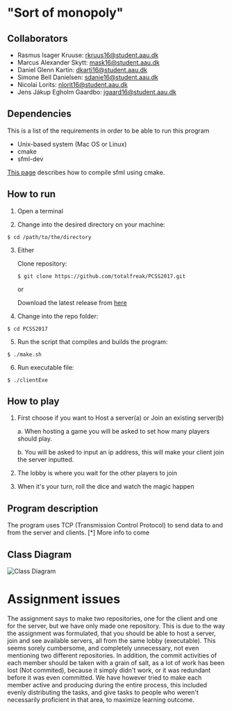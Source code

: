 # "Sort of monopoly"

## Collaborators
- Rasmus Isager Kruuse: rkruus16@student.aau.dk
- Marcus Alexander Skytt: mask16@student.aau.dk
- Daniel Glenn Kartin: dkarti16@student.aau.dk
- Simone Bell Danielsen: sdanie16@student.aau.dk
- Nicolai Lorits: nlorit16@student.aau.dk
- Jens Jákup Egholm Gaardbo: jgaard16@student.aau.dk

## Dependencies

This is a list of the requirements in order to be able to run this program

- Unix-based system (Mac OS or Linux)
- cmake
- sfml-dev

[This page](https://www.sfml-dev.org/tutorials/2.4/compile-with-cmake.php) describes how to compile sfml using cmake.


## How to run
1. Open a terminal

2. Change into the desired directory on your machine:

```$ cd /path/to/the/directory```

3. Either 

    Clone repository:

    ```$ git clone https://github.com/totalfreak/PCSS2017.git```

    or
    
    Download the latest release from [here](https://github.com/totalfreak/PCSS2017/releases)


4. Change into the repo folder:

```$ cd PCSS2017```

5. Run the script that compiles and builds the program:

```$ ./make.sh```

6. Run executable file:

```$ ./clientExe```

## How to play

1. First choose if you want to Host a server(a) or Join an existing server(b)

    a. When hosting a game you will be asked to set how many players should play.

    b. You will be asked to input an ip address, this will make your client join the server inputted.

2. The lobby is where you wait for the other players to join

3. When it's your turn, roll the dice and watch the magic happen

## Program description
The program uses TCP (Transmission Control Protocol) to send data to and from the server and clients.
[*] More info to come

## Class Diagram
![Class Diagram](https://github.com/totalfreak/PCSS2017/blob/master/classDiagram.png?raw=true)

# Assignment issues
The assignment says to make two repositories, one for the client and one for the server, but we have only made one repository.
This is due to the way the assignment was formulated, that you should be able to host a server, join and 
see available servers, all from the same lobby (executable). This seems sorely cumbersome, and completely unnecessary, not even mentioning two different repositories.
In addition, the commit activities of each member should be taken with a grain of salt, as a lot of work has been lost (Not commited), because it simply didn't work,
or it was redundant before it was even committed. We have however tried to make each member active and producing during the entire process, this included evenly distributing
the tasks, and give tasks to people who weren't necessarily proficient in that area, to maximize learning outcome.
